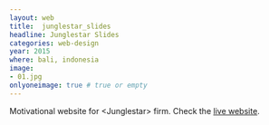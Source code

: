 ```yaml
---
layout: web
title:  junglestar_slides
headline: Junglestar Slides
categories: web-design
year: 2015
where: bali, indonesia
image:
- 01.jpg
onlyoneimage: true # true or empty
---
```

Motivational website for &lt;Junglestar&gt; firm.
Check the [live website](https://junglestar.org).
